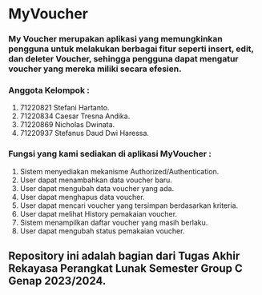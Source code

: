# MyVoucher

### My Voucher merupakan aplikasi yang memungkinkan pengguna untuk melakukan berbagai fitur seperti insert, edit, dan deleter Voucher, sehingga pengguna dapat mengatur voucher yang mereka miliki secara efesien.

### Anggota Kelompok :
1. 71220821	Stefani Hartanto.
2. 71220834	Caesar Tresna Andika.
3. 71220869	Nicholas Dwinata.
4. 71220937	Stefanus Daud Dwi Haressa.

### Fungsi yang kami sediakan di aplikasi MyVoucher :
1. Sistem menyediakan mekanisme Authorized/Authentication.
2. User dapat menambahkan data voucher baru.
3. User dapat mengubah data voucher yang ada.
4. User dapat menghapus data voucher.
5. User dapat mencari voucher yang tersimpan berdasarkan kriteria.
6. User dapat melihat History pemakaian voucher.
7. Sistem menampilkan daftar voucher yang masih berlaku.
8. User dapat mengubah status pemakaian voucher.


## Repository ini adalah bagian dari Tugas Akhir Rekayasa Perangkat Lunak Semester Group C Genap 2023/2024.
